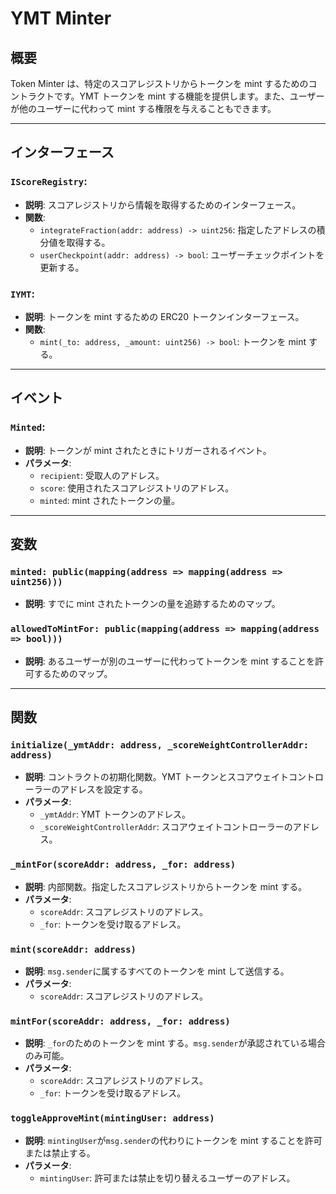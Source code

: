 # YMT Minter

## 概要

Token Minter は、特定のスコアレジストリからトークンを mint するためのコントラクトです。YMT トークンを mint する機能を提供します。また、ユーザーが他のユーザーに代わって mint する権限を与えることもできます。

---

## インターフェース

### `IScoreRegistry`:

- **説明**: スコアレジストリから情報を取得するためのインターフェース。
- **関数**:
  - `integrateFraction(addr: address) -> uint256`: 指定したアドレスの積分値を取得する。
  - `userCheckpoint(addr: address) -> bool`: ユーザーチェックポイントを更新する。

### `IYMT`:

- **説明**: トークンを mint するための ERC20 トークンインターフェース。
- **関数**:
  - `mint(_to: address, _amount: uint256) -> bool`: トークンを mint する。

---

## イベント

### `Minted`:

- **説明**: トークンが mint されたときにトリガーされるイベント。
- **パラメータ**:
  - `recipient`: 受取人のアドレス。
  - `score`: 使用されたスコアレジストリのアドレス。
  - `minted`: mint されたトークンの量。

---

## 変数

### `minted: public(mapping(address => mapping(address => uint256)))`

- **説明**: すでに mint されたトークンの量を追跡するためのマップ。

### `allowedToMintFor: public(mapping(address => mapping(address => bool)))`

- **説明**: あるユーザーが別のユーザーに代わってトークンを mint することを許可するためのマップ。

---

## 関数

### `initialize(_ymtAddr: address, _scoreWeightControllerAddr: address)`

- **説明**: コントラクトの初期化関数。YMT トークンとスコアウェイトコントローラーのアドレスを設定する。
- **パラメータ**:
  - `_ymtAddr`: YMT トークンのアドレス。
  - `_scoreWeightControllerAddr`: スコアウェイトコントローラーのアドレス。

### `_mintFor(scoreAddr: address, _for: address)`

- **説明**: 内部関数。指定したスコアレジストリからトークンを mint する。
- **パラメータ**:
  - `scoreAddr`: スコアレジストリのアドレス。
  - `_for`: トークンを受け取るアドレス。

### `mint(scoreAddr: address)`

- **説明**: `msg.sender`に属するすべてのトークンを mint して送信する。
- **パラメータ**:
  - `scoreAddr`: スコアレジストリのアドレス。

### `mintFor(scoreAddr: address, _for: address)`

- **説明**: `_for`のためのトークンを mint する。`msg.sender`が承認されている場合のみ可能。
- **パラメータ**:
  - `scoreAddr`: スコアレジストリのアドレス。
  - `_for`: トークンを受け取るアドレス。

### `toggleApproveMint(mintingUser: address)`

- **説明**: `mintingUser`が`msg.sender`の代わりにトークンを mint することを許可または禁止する。
- **パラメータ**:
  - `mintingUser`: 許可または禁止を切り替えるユーザーのアドレス。
